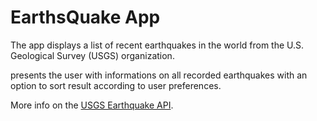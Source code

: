 EarthsQuake App
=============================

The app displays a list of recent earthquakes in the world from the U.S. Geological Survey (USGS) organization.

presents the user with informations on all recorded earthquakes with an option to sort result according to user preferences.

More info on the [USGS Earthquake API](https://earthquake.usgs.gov/fdsnws/event/1/).

